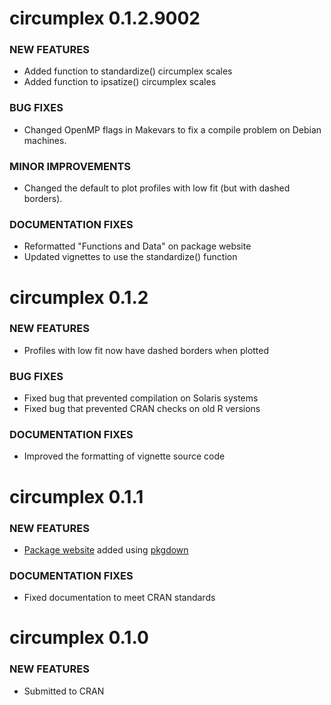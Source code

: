 circumplex 0.1.2.9002
=============================

### NEW FEATURES

* Added function to standardize() circumplex scales
* Added function to ipsatize() circumplex scales

### BUG FIXES

* Changed OpenMP flags in Makevars to fix a compile problem on Debian machines.

### MINOR IMPROVEMENTS

* Changed the default to plot profiles with low fit (but with dashed borders).

### DOCUMENTATION FIXES

* Reformatted "Functions and Data" on package website
* Updated vignettes to use the standardize() function

circumplex 0.1.2
=============================

### NEW FEATURES

* Profiles with low fit now have dashed borders when plotted

### BUG FIXES

* Fixed bug that prevented compilation on Solaris systems
* Fixed bug that prevented CRAN checks on old R versions

### DOCUMENTATION FIXES

* Improved the formatting of vignette source code

circumplex 0.1.1
=============================

### NEW FEATURES

* [Package website](https://circumplex.jmgirard.com) added using [pkgdown](https://pkgdown.r-lib.org/)

### DOCUMENTATION FIXES

* Fixed documentation to meet CRAN standards

circumplex 0.1.0
=============================

### NEW FEATURES

* Submitted to CRAN

